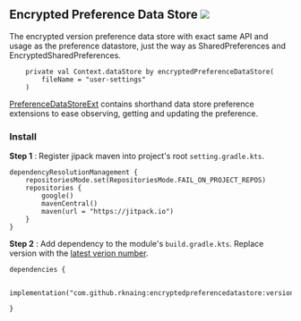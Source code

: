 ## Encrypted Preference Data Store ![](https://jitpack.io/v/RkNaing/EncryptedPreferenceDatastore.svg)


The encrypted version preference data store with exact same API and usage as the
preference datastore, just the way as SharedPreferences and EncryptedSharedPreferences.

~~~
    private val Context.dataStore by encryptedPreferenceDataStore(
        fileName = "user-settings"
    )
~~~

[PreferenceDataStoreExt](/app/src/main/java/com/rkzmn/encryptedpreferencedatastore/datastore/PreferenceDataStoreExt.kt)
contains shorthand data store preference extensions to ease observing, getting and updating the preference.

### Install

**Step 1** : Register jipack maven into project's root `setting.gradle.kts`.

~~~
dependencyResolutionManagement {
    repositoriesMode.set(RepositoriesMode.FAIL_ON_PROJECT_REPOS)
    repositories {
        google()
        mavenCentral()
        maven(url = "https://jitpack.io")
    }
}
~~~

**Step 2** : Add dependency to the module's `build.gradle.kts`. Replace version with the [latest verion number](https://jitpack.io/p/rknaing/encryptedpreferencedatastore).

~~~
dependencies {

    implementation("com.github.rknaing:encryptedpreferencedatastore:version")

}
~~~

